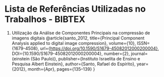 # Lista de Referências Utilizadas no Trabalhos - BIBTEX

1. Utilização da Análise de Componentes Principais na compressão de imagens digitais
    @article{santo_2012,  title={Principal Component Analysis applied to digital image compression},  volume={10},  ISSN={1679-4508},  url={https://doi.org/10.1590/S1679-45082012000200004},  DOI={10.1590/S1679-45082012000200004},  number={2},  journal={einstein (São Paulo)},  publisher={Instituto Israelita de Ensino e Pesquisa Albert Einstein},  author={Santo, Rafael do Espírito},  year={2012},  month={Apr},  pages={135–139} }
